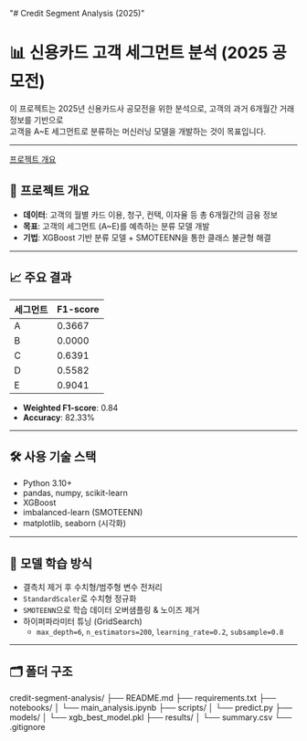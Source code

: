 "# Credit Segment Analysis (2025)" 

# 📊 신용카드 고객 세그먼트 분석 (2025 공모전)

이 프로젝트는 2025년 신용카드사 공모전을 위한 분석으로, 고객의 과거 6개월간 거래 정보를 기반으로  
고객을 A~E 세그먼트로 분류하는 머신러닝 모델을 개발하는 것이 목표입니다.

---

[프로젝트 개요](https://drive.google.com/uc?export=view&id=1UlPWkrZsIfwyToU4GiQ0x9mADv0_2xFY)

## 📌 프로젝트 개요

- **데이터**: 고객의 월별 카드 이용, 청구, 컨택, 이자율 등 총 6개월간의 금융 정보
- **목표**: 고객의 세그먼트 (A~E)를 예측하는 분류 모델 개발
- **기법**: XGBoost 기반 분류 모델 + SMOTEENN을 통한 클래스 불균형 해결

---

## 📈 주요 결과

| 세그먼트 | F1-score |
|----------|----------|
| A        | 0.3667   |
| B        | 0.0000   |
| C        | 0.6391   |
| D        | 0.5582   |
| E        | 0.9041   |

- **Weighted F1-score**: 0.84
- **Accuracy**: 82.33%

---

## 🛠 사용 기술 스택

- Python 3.10+
- pandas, numpy, scikit-learn
- XGBoost
- imbalanced-learn (SMOTEENN)
- matplotlib, seaborn (시각화)

---

## 🧪 모델 학습 방식

- 결측치 제거 후 수치형/범주형 변수 전처리
- `StandardScaler`로 수치형 정규화
- `SMOTEENN`으로 학습 데이터 오버샘플링 & 노이즈 제거
- 하이퍼파라미터 튜닝 (GridSearch)
  - `max_depth=6`, `n_estimators=200`, `learning_rate=0.2`, `subsample=0.8`

---

## 🗂 폴더 구조

credit-segment-analysis/ ├── README.md ├── requirements.txt ├── notebooks/ │ └── main_analysis.ipynb ├── scripts/ │ └── predict.py ├── models/ │ └── xgb_best_model.pkl ├── results/ │ └── summary.csv └── .gitignore


